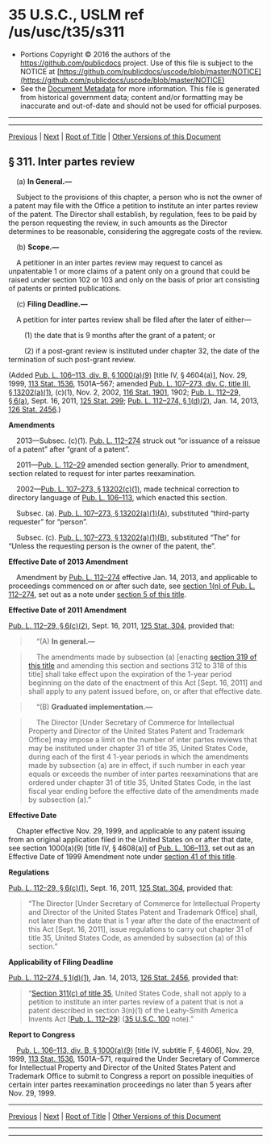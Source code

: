 ---
---

# 35 U.S.C., USLM ref /us/usc/t35/s311

* Portions Copyright © 2016 the authors of the https://github.com/publicdocs project.
  Use of this file is subject to the NOTICE at [https://github.com/publicdocs/uscode/blob/master/NOTICE](https://github.com/publicdocs/uscode/blob/master/NOTICE)
* See the [Document Metadata](././../../../../..//README.md) for more information.
  This file is generated from historical government data; content and/or formatting may be inaccurate and out-of-date and should not be used for official purposes.

----------
----------

[Previous](./../../../../..//us/usc/t35/ptIII/ch31/m__us_usc_t35_ptIII_ch31.md) | [Next](./../../../../..//us/usc/t35/ptIII/ch31/m__us_usc_t35_s312.md) | [Root of Title](./../../../../../) | [Other Versions of this Document](https://publicdocs.github.io/go/links?ns=uslm&ref=%2Fus%2Fusc%2Ft35%2Fs311)

## § 311. Inter partes review

    (a) __In General.—__ 

    Subject to the provisions of this chapter, a person who is not the owner of a patent may file with the Office a petition to institute an inter partes review of the patent. The Director shall establish, by regulation, fees to be paid by the person requesting the review, in such amounts as the Director determines to be reasonable, considering the aggregate costs of the review.

    (b) __Scope.—__ 

    A petitioner in an inter partes review may request to cancel as unpatentable 1 or more claims of a patent only on a ground that could be raised under section 102 or 103 and only on the basis of prior art consisting of patents or printed publications.

    (c) __Filing Deadline.—__ 

    A petition for inter partes review shall be filed after the later of either—

        (1) the date that is 9 months after the grant of a patent; or

        (2) if a post-grant review is instituted under chapter 32, the date of the termination of such post-grant review.

(Added [Pub. L. 106–113, div. B, § 1000(a)(9)][/us/pl/106/113/s1000/a/9] \[title IV, § 4604(a)\], Nov. 29, 1999, [113 Stat. 1536][/us/stat/113/1536], 1501A–567; amended [Pub. L. 107–273, div. C, title III, § 13202(a)(1)][/us/pl/107/273/s13202/a/1], (c)(1), Nov. 2, 2002, [116 Stat. 1901][/us/stat/116/1901], 1902; [Pub. L. 112–29, § 6(a)][/us/pl/112/29/s6/a], Sept. 16, 2011, [125 Stat. 299][/us/stat/125/299]; [Pub. L. 112–274, § 1(d)(2)][/us/pl/112/274/s1/d/2], Jan. 14, 2013, [126 Stat. 2456][/us/stat/126/2456].)

 __Amendments__ 

    2013—Subsec. (c)(1). [Pub. L. 112–274][/us/pl/112/274] struck out “or issuance of a reissue of a patent” after “grant of a patent”.

    2011—[Pub. L. 112–29][/us/pl/112/29] amended section generally. Prior to amendment, section related to request for inter partes reexamination.

    2002—[Pub. L. 107–273, § 13202(c)(1)][/us/pl/107/273/s13202/c/1], made technical correction to directory language of [Pub. L. 106–113][/us/pl/106/113], which enacted this section.

    Subsec. (a). [Pub. L. 107–273, § 13202(a)(1)(A)][/us/pl/107/273/s13202/a/1/A], substituted “third-party requester” for “person”.

    Subsec. (c). [Pub. L. 107–273, § 13202(a)(1)(B)][/us/pl/107/273/s13202/a/1/B], substituted “The” for “Unless the requesting person is the owner of the patent, the”.

 __Effective Date of 2013 Amendment__ 

    Amendment by [Pub. L. 112–274][/us/pl/112/274] effective Jan. 14, 2013, and applicable to proceedings commenced on or after such date, see [section 1(n) of Pub. L. 112–274][/us/pl/112/274/s1/n], set out as a note under [section 5 of this title][/us/usc/t35/s5].

 __Effective Date of 2011 Amendment__ 

[Pub. L. 112–29, § 6(c)(2)][/us/pl/112/29/s6/c/2], Sept. 16, 2011, [125 Stat. 304][/us/stat/125/304], provided that:

>     “(A) __In general.—__ 

>     The amendments made by subsection (a) \[enacting [section 319 of this title][/us/usc/t35/s319] and amending this section and sections 312 to 318 of this title\] shall take effect upon the expiration of the 1-year period beginning on the date of the enactment of this Act \[Sept. 16, 2011\] and shall apply to any patent issued before, on, or after that effective date.

>     “(B) __Graduated implementation.—__ 

>     The Director \[Under Secretary of Commerce for Intellectual Property and Director of the United States Patent and Trademark Office\] may impose a limit on the number of inter partes reviews that may be instituted under chapter 31 of title 35, United States Code, during each of the first 4 1-year periods in which the amendments made by subsection (a) are in effect, if such number in each year equals or exceeds the number of inter partes reexaminations that are ordered under chapter 31 of title 35, United States Code, in the last fiscal year ending before the effective date of the amendments made by subsection (a).”

 __Effective Date__ 

    Chapter effective Nov. 29, 1999, and applicable to any patent issuing from an original application filed in the United States on or after that date, see section 1000(a)(9) \[title IV, § 4608(a)\] of [Pub. L. 106–113][/us/pl/106/113], set out as an Effective Date of 1999 Amendment note under [section 41 of this title][/us/usc/t35/s41].

 __Regulations__ 

[Pub. L. 112–29, § 6(c)(1)][/us/pl/112/29/s6/c/1], Sept. 16, 2011, [125 Stat. 304][/us/stat/125/304], provided that: 

> “The Director \[Under Secretary of Commerce for Intellectual Property and Director of the United States Patent and Trademark Office\] shall, not later than the date that is 1 year after the date of the enactment of this Act \[Sept. 16, 2011\], issue regulations to carry out chapter 31 of title 35, United States Code, as amended by subsection (a) of this section.”

 __Applicability of Filing Deadline__ 

[Pub. L. 112–274, § 1(d)(1)][/us/pl/112/274/s1/d/1], Jan. 14, 2013, [126 Stat. 2456][/us/stat/126/2456], provided that: 

> “[Section 311(c) of title 35][/us/usc/t35/s311/c], United States Code, shall not apply to a petition to institute an inter partes review of a patent that is not a patent described in section 3(n)(1) of the Leahy-Smith America Invents Act \[[Pub. L. 112–29][/us/pl/112/29]\] ([35 U.S.C. 100][/us/usc/t35/s100] note).”

 __Report to Congress__ 

    [Pub. L. 106–113, div. B, § 1000(a)(9)][/us/pl/106/113/s1000/a/9] \[title IV, subtitle F, § 4606\], Nov. 29, 1999, [113 Stat. 1536][/us/stat/113/1536], 1501A–571, required the Under Secretary of Commerce for Intellectual Property and Director of the United States Patent and Trademark Office to submit to Congress a report on possible inequities of certain inter partes reexamination proceedings no later than 5 years after Nov. 29, 1999.

----------

[Previous](./../../../../..//us/usc/t35/ptIII/ch31/m__us_usc_t35_ptIII_ch31.md) | [Next](./../../../../..//us/usc/t35/ptIII/ch31/m__us_usc_t35_s312.md) | [Root of Title](./../../../../../) | [Other Versions of this Document](https://publicdocs.github.io/go/links?ns=uslm&ref=%2Fus%2Fusc%2Ft35%2Fs311)

----------
----------

[/us/pl/106/113/s1000/a/9]: https://publicdocs.github.io/go/links?ns=uslm&ref=%2Fus%2Fpl%2F106%2F113%2Fs1000%2Fa%2F9
[/us/stat/113/1536]: https://publicdocs.github.io/go/links?ns=uslm&ref=%2Fus%2Fstat%2F113%2F1536
[/us/pl/107/273/s13202/a/1]: https://publicdocs.github.io/go/links?ns=uslm&ref=%2Fus%2Fpl%2F107%2F273%2Fs13202%2Fa%2F1
[/us/stat/116/1901]: https://publicdocs.github.io/go/links?ns=uslm&ref=%2Fus%2Fstat%2F116%2F1901
[/us/pl/112/29/s6/a]: https://publicdocs.github.io/go/links?ns=uslm&ref=%2Fus%2Fpl%2F112%2F29%2Fs6%2Fa
[/us/stat/125/299]: https://publicdocs.github.io/go/links?ns=uslm&ref=%2Fus%2Fstat%2F125%2F299
[/us/pl/112/274/s1/d/2]: https://publicdocs.github.io/go/links?ns=uslm&ref=%2Fus%2Fpl%2F112%2F274%2Fs1%2Fd%2F2
[/us/stat/126/2456]: https://publicdocs.github.io/go/links?ns=uslm&ref=%2Fus%2Fstat%2F126%2F2456
[/us/pl/112/274]: https://publicdocs.github.io/go/links?ns=uslm&ref=%2Fus%2Fpl%2F112%2F274
[/us/pl/112/29]: https://publicdocs.github.io/go/links?ns=uslm&ref=%2Fus%2Fpl%2F112%2F29
[/us/pl/107/273/s13202/c/1]: https://publicdocs.github.io/go/links?ns=uslm&ref=%2Fus%2Fpl%2F107%2F273%2Fs13202%2Fc%2F1
[/us/pl/106/113]: https://publicdocs.github.io/go/links?ns=uslm&ref=%2Fus%2Fpl%2F106%2F113
[/us/pl/107/273/s13202/a/1/A]: https://publicdocs.github.io/go/links?ns=uslm&ref=%2Fus%2Fpl%2F107%2F273%2Fs13202%2Fa%2F1%2FA
[/us/pl/107/273/s13202/a/1/B]: https://publicdocs.github.io/go/links?ns=uslm&ref=%2Fus%2Fpl%2F107%2F273%2Fs13202%2Fa%2F1%2FB
[/us/pl/112/274]: https://publicdocs.github.io/go/links?ns=uslm&ref=%2Fus%2Fpl%2F112%2F274
[/us/pl/112/274/s1/n]: https://publicdocs.github.io/go/links?ns=uslm&ref=%2Fus%2Fpl%2F112%2F274%2Fs1%2Fn
[/us/usc/t35/s5]: https://publicdocs.github.io/go/links?ns=uslm&ref=%2Fus%2Fusc%2Ft35%2Fs5
[/us/pl/112/29/s6/c/2]: https://publicdocs.github.io/go/links?ns=uslm&ref=%2Fus%2Fpl%2F112%2F29%2Fs6%2Fc%2F2
[/us/stat/125/304]: https://publicdocs.github.io/go/links?ns=uslm&ref=%2Fus%2Fstat%2F125%2F304
[/us/usc/t35/s319]: https://publicdocs.github.io/go/links?ns=uslm&ref=%2Fus%2Fusc%2Ft35%2Fs319
[/us/pl/106/113]: https://publicdocs.github.io/go/links?ns=uslm&ref=%2Fus%2Fpl%2F106%2F113
[/us/usc/t35/s41]: https://publicdocs.github.io/go/links?ns=uslm&ref=%2Fus%2Fusc%2Ft35%2Fs41
[/us/pl/112/29/s6/c/1]: https://publicdocs.github.io/go/links?ns=uslm&ref=%2Fus%2Fpl%2F112%2F29%2Fs6%2Fc%2F1
[/us/stat/125/304]: https://publicdocs.github.io/go/links?ns=uslm&ref=%2Fus%2Fstat%2F125%2F304
[/us/pl/112/274/s1/d/1]: https://publicdocs.github.io/go/links?ns=uslm&ref=%2Fus%2Fpl%2F112%2F274%2Fs1%2Fd%2F1
[/us/stat/126/2456]: https://publicdocs.github.io/go/links?ns=uslm&ref=%2Fus%2Fstat%2F126%2F2456
[/us/usc/t35/s311/c]: https://publicdocs.github.io/go/links?ns=uslm&ref=%2Fus%2Fusc%2Ft35%2Fs311%2Fc
[/us/pl/112/29]: https://publicdocs.github.io/go/links?ns=uslm&ref=%2Fus%2Fpl%2F112%2F29
[/us/usc/t35/s100]: https://publicdocs.github.io/go/links?ns=uslm&ref=%2Fus%2Fusc%2Ft35%2Fs100
[/us/pl/106/113/s1000/a/9]: https://publicdocs.github.io/go/links?ns=uslm&ref=%2Fus%2Fpl%2F106%2F113%2Fs1000%2Fa%2F9
[/us/stat/113/1536]: https://publicdocs.github.io/go/links?ns=uslm&ref=%2Fus%2Fstat%2F113%2F1536


